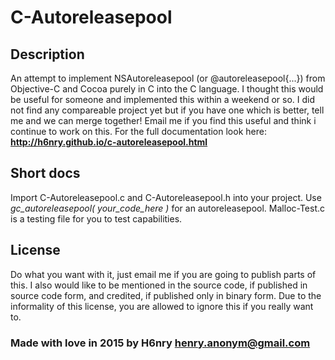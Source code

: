 # C-Autoreleasepool
## Description
An attempt to implement NSAutoreleasepool (or @autoreleasepool{...}) from Objective-C and Cocoa purely in C into the C language.
I thought this would be useful for someone and implemented this within a weekend or so.
I did not find any compareable project yet but if you have one which is better, tell me and we can merge together! Email me if you find this useful and think i continue to work on this.
For the full documentation look here: **http://h6nry.github.io/c-autoreleasepool.html**

## Short docs
Import C-Autoreleasepool.c and C-Autoreleasepool.h into your project.
Use *gc_autoreleasepool( your_code_here )* for an autoreleasepool.
Malloc-Test.c is a testing file for you to test capabilities.

## License
Do what you want with it, just email me if you are going to publish parts of this.
I also would like to be mentioned in the source code, if published in source code form,
and credited, if published only in binary form.
Due to the informality of this license, you are allowed to ignore this if you really want to.

### Made with love in 2015 by H6nry <henry.anonym@gmail.com>